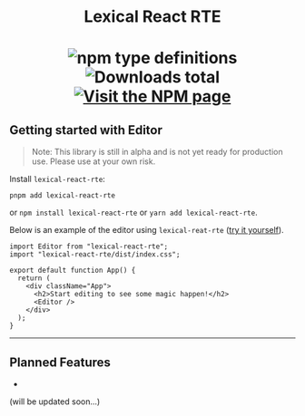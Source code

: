 <h1 align="center">Lexical React RTE<h1/>

<p align="center">
  <img alt="npm type definitions" src="https://img.shields.io/npm/types/lexical-react-rte?label=%20&logo=typescript&logoColor=white&style=flat-square">
  <img alt="Downloads total" src="https://img.shields.io/npm/dt/lexical-react-rte?label=Downloads&logo=deezer&logoColor=white&style=flat-square" />
  <a href="https://www.npmjs.com/package/lexical-react-rte">
    <img alt="Visit the NPM page" src="https://img.shields.io/npm/v/lexical-react-rte?color=orange&logo=npm&logoColor=white&style=flat-square"/>
  </a>
<p/>


## Getting started with Editor

> Note: This library is still in alpha and is not yet ready for production use. Please use at your own risk. 

Install `lexical-react-rte`:

```
pnpm add lexical-react-rte
```
or `npm install lexical-react-rte` or `yarn add lexical-react-rte`.

Below is an example of the editor using `lexical-reat-rte` ([try it yourself](https://codesandbox.io/p/sandbox/lexical-react-rte-5r4dpg?file=%2Fsrc%2FApp.tsx)).

```tsx
import Editor from "lexical-react-rte";
import "lexical-react-rte/dist/index.css";

export default function App() {
  return (
    <div className="App">
      <h2>Start editing to see some magic happen!</h2>
      <Editor />
    </div>
  );
}

``` 

--- 

## Planned Features
 - 
(will be updated soon...)